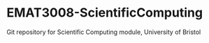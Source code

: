 # EMAT3008-ScientificComputing
Git repository for Scientific Computing module, University of Bristol
